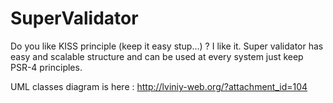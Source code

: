 # SuperValidator

Do you like KISS principle (keep it easy stup...) ? I like it.
Super validator has easy and scalable structure and can be used at every system just keep PSR-4 principles.

UML classes diagram is here : http://lviniy-web.org/?attachment_id=104
